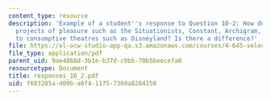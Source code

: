 ```yaml
---
content_type: resource
description: 'Example of a student''s response to Question 10-2: How do more critical"
  projects of pleasure such as the Situationists, Constant, Archigram, etc. compare
  to consumptive theatres such as Disneyland? Is there a difference?'
file: https://ol-ocw-studio-app-qa.s3.amazonaws.com/courses/4-645-selected-topics-in-architecture-architecture-from-1750-to-the-present-fall-2004/f603285ad09ba6f411757369a8284150_responses_10_2.pdf
file_type: application/pdf
parent_uid: 9ae4868d-3b1e-b37d-c0bb-70b5beecefa8
resourcetype: Document
title: responses_10_2.pdf
uid: f603285a-d09b-a6f4-1175-7369a8284150
---
```

